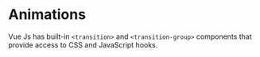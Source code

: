 # Animations

Vue Js has built-in `<transition>` and `<transition-group>` components that provide access to CSS and JavaScript hooks.

